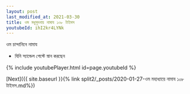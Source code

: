 ```yaml
---
layout: post
last_modified_at: 2021-03-30
title: ওম মধুসূদনায় নামায ১০৮ টাইমস
youtubeId: ihI2kr4LYNk
---
```

 
 
 ওম চান্দানিনে নামায  
 
 -  যিনি স্যান্ডেল পেস্টে স্নান করছেন 
 
  
 
  
 
 
 
 
 
 


{% include youtubePlayer.html id=page.youtubeId %}
 
[Next]({{ site.baseurl }}{% link  split2/_posts/2020-01-27-ওম মহাধ্যায়ে নামায ১০৮ টাইমস.md%})
 
